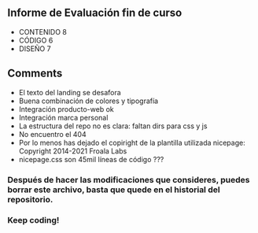## Informe de Evaluación fin de curso
- CONTENIDO 8
- CÓDIGO 6
- DISEÑO 7

## Comments
- El texto del landing se desafora
- Buena combinación de colores y tipografía
- Integración producto-web ok
- Integración marca personal
- La estructura del repo no es clara: faltan dirs para css y js
- No encuentro el 404
- Por lo menos has dejado el copiright de la plantilla utilizada nicepage: Copyright 2014-2021 Froala Labs
- nicepage.css son 45mil líneas de código ???

### Después de hacer las modificaciones que consideres, puedes borrar este archivo, basta que quede en el historial del repositorio.
### Keep coding!
